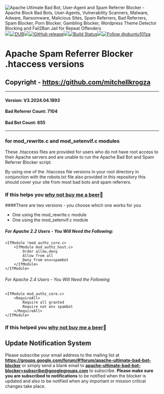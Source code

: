 <img src="https://github.com/mitchellkrogza/apache-ultimate-bad-bot-blocker/blob/master/.assets/apache-ultimate-bad-bot-referrer-blocker-script.png" alt="Apache Ultimate Bad Bot, User-Agent and Spam Referrer Blocker - Apache Block Bad Bots, User-Agents, Vulnerability Scanners, Malware, Adware, Ransomware, Malicious Sites, Spam Referrers, Bad Referrers, Spam Blocker, Porn Blocker, Gambling Blocker,  Wordpress Theme Detector Blocking and Fail2Ban Jail for Repeat Offenders"/><img src="https://github.com/mitchellkrogza/apache-ultimate-bad-bot-blocker/blob/master/.assets/spacer.jpg"/>[![DUB](https://img.shields.io/dub/l/vibe-d.svg)](https://github.com/mitchellkrogza/apache-ultimate-bad-bot-blocker/blob/master/LICENSE.md)<img src="https://github.com/mitchellkrogza/apache-ultimate-bad-bot-blocker/blob/master/.assets/spacer.jpg"/>[![GitHub release](https://img.shields.io/github/release/mitchellkrogza/apache-ultimate-bad-bot-blocker.svg)](https://github.com/mitchellkrogza/apache-ultimate-bad-bot-blocker/releases/latest)<img src="https://github.com/mitchellkrogza/apache-ultimate-bad-bot-blocker/blob/master/.assets/spacer.jpg"/>[![Build Status](https://travis-ci.org/mitchellkrogza/apache-ultimate-bad-bot-blocker.svg?branch=master)](https://travis-ci.org/mitchellkrogza/apache-ultimate-bad-bot-blocker)<img src="https://github.com/mitchellkrogza/apache-ultimate-bad-bot-blocker/blob/master/.assets/spacer.jpg"/><a href='https://twitter.com/ubuntu101za'><img src='https://img.shields.io/twitter/follow/ubuntu101za.svg?style=social&label=Follow' alt='Follow @ubuntu101za'></a>

# Apache Spam Referrer Blocker .htaccess versions
## Copyright - https://github.com/mitchellkrogza

_______________
#### Version: V3.2024.04.1893
#### Bad Referrer Count: 7104
#### Bad Bot Count: 655
____________________

### for mod_rewrite.c and mod_setenvif.c modules

These .htaccess files are provided for users who do not have root access to their Apache servers and are unable to run the Apache Bad Bot and Spam Referrer Blocker script. 

By using one of the .htaccess file versions in your root directory in conjunction with the robots.txt file also provided in this repository this should cover your site from most bad bots and spam referrers.

### If this helps you [why not buy me a beer](https://www.paypal.com/cgi-bin/webscr?cmd=_s-xclick&hosted_button_id=TNCNMH8QVM78J):beer: 

####There are two versions - you choose which one works for you

- One using the mod_rewrite.c module
- One using the mod_setenvif.c module

##### For Apache 2.2 Users - You Will Need the Following:

```
<IfModule !mod_authz_core.c>
	<IfModule mod_authz_host.c>
		Order allow,deny
		Allow from all
		Deny from env=spambot
	</IfModule>
</IfModule>
```

###### For Apache 2.4 Users - You Will Need the Following

```
<IfModule mod_authz_core.c>
	<RequireAll>
		Require all granted
		Require not env spambot
	</RequireAll>
</IfModule>
```

### If this helped you [why not buy me a beer](https://www.paypal.com/cgi-bin/webscr?cmd=_s-xclick&hosted_button_id=TNCNMH8QVM78J):beer: 

## Update Notification System
Please subscribe your email address to the mailing list at **https://groups.google.com/forum/#!forum/apache-ultimate-bad-bot-blocker**
or simply send a blank email to **apache-ultimate-bad-bot-blocker+subscribe@googlegroups.com** to subscribe.
**Please make sure you are subscribed to notifications** to be notified when the blocker is updated and also to be notified when any important or mission critical changes take place.
